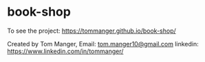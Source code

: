 # book-shop
To see the project: https://tommanger.github.io/book-shop/

Created by Tom Manger,
Email: tom.manger10@gmail.com linkedin: https://www.linkedin.com/in/tommanger/

